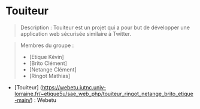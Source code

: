 # Touiteur

> Description :
> Touiteur est un projet qui a pour but de développer une application web sécurisée similaire à Twitter.

> Membres du groupe :
> - [Etique Kévin]
> - [Brito Clément]
> - [Netange Clément]
> - [Ringot Mathias]

- [Touiteur] (https://webetu.iutnc.univ-lorraine.fr/~etique5u/sae_web_php/touiteur_ringot_netange_brito_etique-main/) : Webetu
